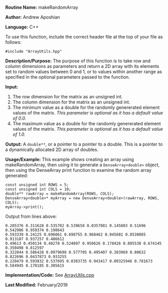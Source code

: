 **Routine Name:** makeRandomArray

**Author:** Andrew Aposhian

**Language:** C++

To use this function, include the correct header file at the top of your file as follows:
```
#include "ArrayUtils.hpp"
```

**Description/Purpose:** The purpose of this function is to take row and column dimensions as parameters and return a 2D array with its elements set to random values between 0 and 1, or to values within another range as specified in the optional parameters passed to the function.

**Input:**
1. The row dimension for the matrix as an unsigned int.
2. The column dimension for the matrix as an unsigned int.
3. The minimum value as a double for the randomly genererated element values of the matrix. *This parameter is optional as it has a default value of 0.0.*
4. The maximum value as a double for the randomly genererated element values of the matrix. *This parameter is optional as it has a default value of 1.0.*

**Output:** A `double**`, or a pointer to a pointer to a double. This is a pointer to a dynamically allocated 2D array of doubles.

**Usage/Example:** This example shows creating an array using makeRandomArray, then using it to generate a `DenseArray<double>` object, then using the DenseArray print function to examine the random array generated:
```
const unsigned int ROWS = 5;
const unsigned int COLS = 10;
double** rawArray = makeRandomArray(ROWS, COLS);
DenseArray<double>* myArray = new DenseArray<double>(rawArray, ROWS, COLS);
myArray->print();
```

Output from lines above:
```
0.285376 0.311628 0.535702 0.539658 0.0357081 0.145803 0.51696 0.542986 0.959374 0.198643 
0.593339 0.24125 0.696061 0.698755 0.968462 0.945681 0.0530085 0.913187 0.937257 0.486612 
0.49613 0.450134 0.40278 0.524897 0.950626 0.178426 0.805538 0.674145 0.350498 0.812597 
0.322044 0.586428 0.0979698 0.577705 0.495407 0.303969 0.80632 0.822696 0.0437873 0.933255 
0.220479 0.593832 0.537695 0.0383735 0.943417 0.00325946 0.781673 0.584945 0.170185 0.305615 
```

**Implementation/Code:**
See [ArrayUtils.cpp]()

**Last Modified:** February/2019
